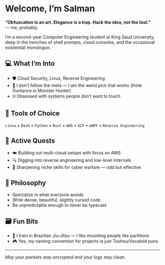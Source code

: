 # Welcome, I’m Salman  
**“Obfuscation is an art. Elegance is a trap. Hack the idea, not the tool.”**  
— me, probably.

I’m a second-year Computer Engineering student at King Saud University, deep in the trenches of shell prompts, cloud consoles, and the occasional existential monologue.

## 💻 What I’m Into  
- 🛡️ Cloud Security, Linux, Reverse Engineering  
- 🧠 I don’t follow the meta — I *am* the weird pick that works (think Gunlance in Monster Hunter)  
- ⛓️ Obsessed with systems people don’t want to touch  

## 🧰 Tools of Choice  
`Linux` • `Bash` • `Python` • `Rust` • `AWS` • `GCP` • `eBPF` • `Reverse Engineering`

## 🎯 Active Quests  
- ☁️ Building out multi-cloud setups with focus on AWS  
- 🔍 Digging into reverse engineering and low-level internals  
- 🧩 Sharpening niche skills for cyber warfare — odd but effective  

## 📜 Philosophy  
- Specialize in what everyone avoids  
- Write dense, beautiful, slightly cursed code  
- Be unpredictable enough to never be typecast  

## 🗃️ Fun Bits  
- 🥋 I train in Brazilian Jiu-Jitsu — I like mounting people like partitions  
- 🎮 Yes, my naming convention for projects is just Touhou/Vocaloid puns  

---

*May your packets stay encrypted and your logs stay clean.*
